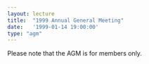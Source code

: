 ```yaml
---
layout: lecture
title:  "1999 Annual General Meeting"
date:   '1999-01-14 19:00:00'
type: "agm"
---
```

Please note that the AGM is for members only.